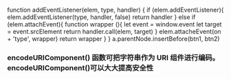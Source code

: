 function addEventListener(elem, type, handler) {
    if (elem.addEventListener){
        elem.addEventListener(type, handler, false)
        return handler
    } else if (elem.attachEvent){
        function wrapper (){
            let event = window.event
            let target = event.srcElement
            return handler.call(elem, target)
        }
        elem.attacheEvent(on + 'type', wrapper)
        return wrapper
    }
}
a.parentNode.insertBefore(btn1, btn2)

### encodeURIComponent() 函数可把字符串作为 URI 组件进行编码。encodeURIComponent()可以大大提高安全性